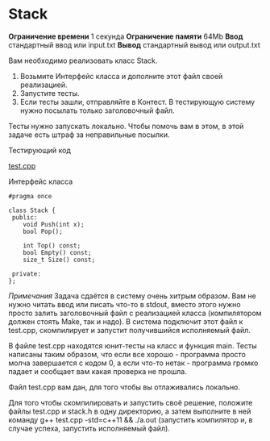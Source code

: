 # Stack

  **Ограничение времени** 1 секунда
  **Ограничение памяти**  64Mb
  **Ввод**    стандартный ввод или input.txt
  **Вывод**   стандартный вывод или output.txt

  Вам необходимо реализовать класс Stack.
  1. Возьмите Интерфейс класса и дополните этот файл своей реализацией. 
  2. Запустите тесты. 
  3. Если тесты зашли, отправляйте в Контест. В тестирующую систему нужно посылать только заголовочный файл.

  Тесты нужно запускать локально. Чтобы помочь вам в этом, в этой задаче есть штраф за неправильные посылки.

  Тестирующий код

[test.cpp](test.cpp)

  Интерфейс класса

~~~~
#pragma once

class Stack {
 public:
    void Push(int x);
    bool Pop();

    int Top() const;
    bool Empty() const;
    size_t Size() const;

 private:
};
~~~~

  *Примечания*
  Задача сдаётся в систему очень хитрым образом. Вам не нужно читать ввод или писать что-то в stdout, вместо этого нужно просто залить заголовочный файл с реализацией класса (компилятором должен стоять Make, так и надо).
  В система подключит этот файл к test.cpp, скомпилирует и запустит получившийся исполняемый файл.

  В файле test.cpp находятся юнит-тесты на класс и функция main. Тесты написаны таким образом, что если все хорошо - программа просто молча завершается с кодом 0, а если что-то нетак - программа громко падает и сообщает вам какая проверка не прошла.

  Файл test.cpp вам дан, для того чтобы вы отлаживались локально.

  Для того чтобы скомпилировать и запустить своё решение, положите файлы test.cpp и stack.h в одну директорию, а затем выполните в ней команду g++ test.cpp -std=c++11 && ./a.out (запустить компилятор и, в случае успеха, запустить исполняемый файл).
